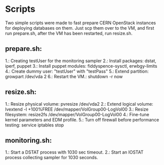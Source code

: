 Scripts
=======

Two simple scripts were made to fast prepare CERN OpenStack instances for deploying databases on them.
Just scp them over to the VM, and first run prepare.sh, after the VM has been restarted, run resize.sh.

prepare.sh:
-----------
1.: Creating testUser for the monitoring sampler
2.: Install packages: dstat, iperf, puppet
3.: Install puppet modules: fiddyspence-sysctl, erwbgy-limits
4.: Create dummy user: "testUser" with "testPass"
5.: Extend partition: growpart /dev/vda 2
6.: Restart the VM.: shutdown -r now

resize.sh:
----------
1.: Resize physical volume: pvresize /dev/vda2
2.: Extend logical volume: lvextend -l +100%FREE /dev/mapper/VolGroup00-LogVol00
3.: Resize filesystem: resize2fs /dev/mapper/VolGroup00-LogVol00
4.: Fine-tune kernel parameters and EDM profile.
5.: Turn off firewall before performance testing: service iptables stop

monitoring.sh:
--------------
1.: Start a DSTAT process with 1030 sec timeout.
2.: Start an IOSTAT process collecting sampler for 1030 seconds.

